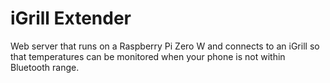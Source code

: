 # iGrill Extender

Web server that runs on a Raspberry Pi Zero W and connects to an iGrill so that
temperatures can be monitored when your phone is not within Bluetooth range.
